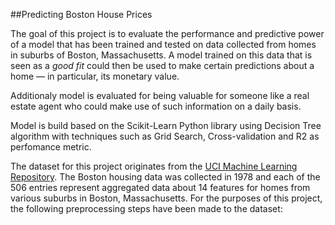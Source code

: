 ##Predicting Boston House Prices

The goal of this project is to evaluate the performance and predictive power of a model that has been trained and tested on data collected from homes in suburbs of Boston, Massachusetts. A model trained on this data that is seen as a _good fit_ could then be used to make certain predictions about a home — in particular, its monetary value. 

Additionaly model is evaluated for being valuable for someone like a real estate agent who could make use of such information on a daily basis.

Model is build based on the Scikit-Learn Python library using Decision Tree algorithm with techniques such as Grid Search, Cross-validation and R2 as perfomance metric.

The dataset for this project originates from the [UCI Machine Learning Repository](https://archive.ics.uci.edu/ml/datasets/Housing). The Boston housing data was collected in 1978 and each of the 506 entries represent aggregated data about 14 features for homes from various suburbs in Boston, Massachusetts. For the purposes of this project, the following preprocessing steps have been made to the dataset:
